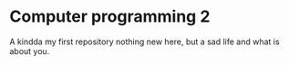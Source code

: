 # Computer programming 2

A kindda  my first repository
nothing new here, but a sad life
and what is about you.
